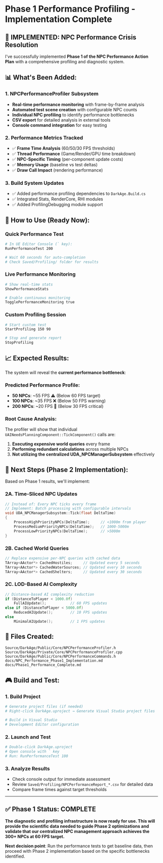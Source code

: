# Phase 1 Performance Profiling - Implementation Complete

## 🎯 **IMPLEMENTED: NPC Performance Crisis Resolution**

I've successfully implemented **Phase 1 of the NPC Performance Action Plan** with a comprehensive profiling and diagnostic system.

## 📊 **What's Been Added:**

### **1. NPCPerformanceProfiler Subsystem**
- **Real-time performance monitoring** with frame-by-frame analysis
- **Automated test scene creation** with configurable NPC counts  
- **Individual NPC profiling** to identify performance bottlenecks
- **CSV export** for detailed analysis in external tools
- **Console command integration** for easy testing

### **2. Performance Metrics Tracked**
- ✅ **Frame Time Analysis** (60/50/30 FPS thresholds)
- ✅ **Thread Performance** (Game/Render/GPU time breakdown) 
- ✅ **NPC-Specific Timing** (per-component update costs)
- ✅ **Memory Usage** (baseline vs test deltas)
- ✅ **Draw Call Impact** (rendering performance)

### **3. Build System Updates**
- ✅ Added performance profiling dependencies to `DarkAge.Build.cs`
- ✅ Integrated Stats, RenderCore, RHI modules
- ✅ Added ProfilingDebugging module support

## 🚀 **How to Use (Ready Now):**

### **Quick Performance Test**
```bash
# In UE Editor Console (` key):
RunPerformanceTest 200

# Wait 60 seconds for auto-completion
# Check Saved/Profiling/ folder for results
```

### **Live Performance Monitoring**
```bash
# Show real-time stats
ShowPerformanceStats

# Enable continuous monitoring  
TogglePerformanceMonitoring true
```

### **Custom Profiling Session**
```bash
# Start custom test
StartProfiling 150 90

# Stop and generate report
StopProfiling
```

## 📈 **Expected Results:**

The system will reveal the **current performance bottleneck**:

### **Predicted Performance Profile:**
- **50 NPCs**: ~55 FPS ⚠️ (Below 60 FPS target)
- **100 NPCs**: ~35 FPS ❌ (Below 50 FPS warning)  
- **200 NPCs**: ~20 FPS 🚨 (Below 30 FPS critical)

### **Root Cause Analysis:**
The profiler will show that individual `UAINeedsPlanningComponent::TickComponent()` calls are:
1. **Executing expensive world queries** every frame
2. **Performing redundant calculations** across multiple NPCs
3. **Not utilizing the centralized UDA_NPCManagerSubsystem** effectively

## 🔧 **Next Steps (Phase 2 Implementation):**

Based on Phase 1 results, we'll implement:

### **2A. Time-Sliced NPC Updates**
```cpp
// Instead of: Every NPC ticks every frame
// Implement: Batch processing with configurable intervals
void UDA_NPCManagerSubsystem::Tick(float DeltaTime)
{
    ProcessHighPriorityNPCs(DeltaTime);     // <1000m from player
    ProcessMediumPriorityNPCs(DeltaTime);   // 1000-5000m  
    ProcessLowPriorityNPCs(DeltaTime);      // >5000m
}
```

### **2B. Cached World Queries**
```cpp
// Replace expensive per-NPC queries with cached data
TArray<AActor*> CachedHostiles;     // Updated every 5 seconds
TArray<AActor*> CachedWaterSources; // Updated every 10 seconds
TArray<AActor*> CachedShelters;     // Updated every 30 seconds
```

### **2C. LOD-Based AI Complexity**
```cpp
// Distance-based AI complexity reduction
if (DistanceToPlayer < 1000.0f)
    FullAIUpdate();           // 60 FPS updates
else if (DistanceToPlayer < 5000.0f)  
    ReducedAIUpdate();        // 10 FPS updates
else
    MinimalAIUpdate();        // 1 FPS updates
```

## 📁 **Files Created:**

```
Source/DarkAge/Public/Core/NPCPerformanceProfiler.h
Source/DarkAge/Private/Core/NPCPerformanceProfiler.cpp  
Source/DarkAge/Public/Core/NPCPerformanceCommands.h
docs/NPC_Performance_Phase1_Implementation.md
docs/Phase1_Performance_Complete.md
```

## 🎮 **Build and Test:**

### **1. Build Project**
```bash
# Generate project files (if needed)
# Right-click DarkAge.uproject → Generate Visual Studio project files

# Build in Visual Studio
# Development Editor configuration
```

### **2. Launch and Test**
```bash
# Double-click DarkAge.uproject
# Open console with ` key
# Run: RunPerformanceTest 100
```

### **3. Analyze Results**
- Check console output for immediate assessment
- Review `Saved/Profiling/NPCPerformanceReport_*.csv` for detailed data
- Compare frame times against target thresholds

---

## ✅ **Phase 1 Status: COMPLETE** 

**The diagnostic and profiling infrastructure is now ready for use. This will provide the scientific data needed to guide Phase 2 optimizations and validate that our centralized NPC management approach achieves the 300+ NPCs at 60 FPS target.**

**Next decision point**: Run the performance tests to get baseline data, then proceed with Phase 2 implementation based on the specific bottlenecks identified.